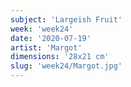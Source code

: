 ```yaml
---
subject: 'Largeish Fruit'
week: 'week24'
date: '2020-07-19'
artist: 'Margot'
dimensions: '28x21 cm'
slug: 'week24/Margot.jpg'
---
```

